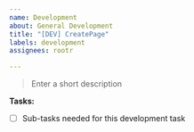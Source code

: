 ```yaml
---
name: Development
about: General Development
title: "[DEV] CreatePage"
labels: development
assignees: rootr

---
```


> Enter a short description

**Tasks:**
- [ ] Sub-tasks needed for this development task
